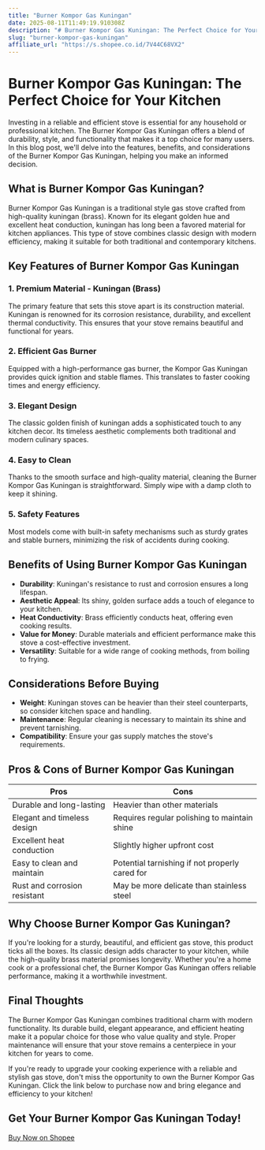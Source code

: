 ```yaml
---
title: "Burner Kompor Gas Kuningan"
date: 2025-08-11T11:49:19.910308Z
description: "# Burner Kompor Gas Kuningan: The Perfect Choice for Your Kitchen..."
slug: "burner-kompor-gas-kuningan"
affiliate_url: "https://s.shopee.co.id/7V44C68VX2"
---
```

# Burner Kompor Gas Kuningan: The Perfect Choice for Your Kitchen

Investing in a reliable and efficient stove is essential for any household or professional kitchen. The Burner Kompor Gas Kuningan offers a blend of durability, style, and functionality that makes it a top choice for many users. In this blog post, we'll delve into the features, benefits, and considerations of the Burner Kompor Gas Kuningan, helping you make an informed decision.

## What is Burner Kompor Gas Kuningan?

Burner Kompor Gas Kuningan is a traditional style gas stove crafted from high-quality kuningan (brass). Known for its elegant golden hue and excellent heat conduction, kuningan has long been a favored material for kitchen appliances. This type of stove combines classic design with modern efficiency, making it suitable for both traditional and contemporary kitchens.

## Key Features of Burner Kompor Gas Kuningan

### 1. Premium Material - Kuningan (Brass)
The primary feature that sets this stove apart is its construction material. Kuningan is renowned for its corrosion resistance, durability, and excellent thermal conductivity. This ensures that your stove remains beautiful and functional for years.

### 2. Efficient Gas Burner
Equipped with a high-performance gas burner, the Kompor Gas Kuningan provides quick ignition and stable flames. This translates to faster cooking times and energy efficiency.

### 3. Elegant Design
The classic golden finish of kuningan adds a sophisticated touch to any kitchen decor. Its timeless aesthetic complements both traditional and modern culinary spaces.

### 4. Easy to Clean
Thanks to the smooth surface and high-quality material, cleaning the Burner Kompor Gas Kuningan is straightforward. Simply wipe with a damp cloth to keep it shining.

### 5. Safety Features
Most models come with built-in safety mechanisms such as sturdy grates and stable burners, minimizing the risk of accidents during cooking.

## Benefits of Using Burner Kompor Gas Kuningan

- **Durability**: Kuningan's resistance to rust and corrosion ensures a long lifespan.
- **Aesthetic Appeal**: Its shiny, golden surface adds a touch of elegance to your kitchen.
- **Heat Conductivity**: Brass efficiently conducts heat, offering even cooking results.
- **Value for Money**: Durable materials and efficient performance make this stove a cost-effective investment.
- **Versatility**: Suitable for a wide range of cooking methods, from boiling to frying.

## Considerations Before Buying

- **Weight**: Kuningan stoves can be heavier than their steel counterparts, so consider kitchen space and handling.
- **Maintenance**: Regular cleaning is necessary to maintain its shine and prevent tarnishing.
- **Compatibility**: Ensure your gas supply matches the stove's requirements.

## Pros & Cons of Burner Kompor Gas Kuningan

| Pros                                     | Cons                                           |
|------------------------------------------|------------------------------------------------|
| Durable and long-lasting                | Heavier than other materials                |
| Elegant and timeless design             | Requires regular polishing to maintain shine |
| Excellent heat conduction               | Slightly higher upfront cost               |
| Easy to clean and maintain              | Potential tarnishing if not properly cared for |
| Rust and corrosion resistant            | May be more delicate than stainless steel  |

## Why Choose Burner Kompor Gas Kuningan?

If you're looking for a sturdy, beautiful, and efficient gas stove, this product ticks all the boxes. Its classic design adds character to your kitchen, while the high-quality brass material promises longevity. Whether you're a home cook or a professional chef, the Burner Kompor Gas Kuningan offers reliable performance, making it a worthwhile investment.

## Final Thoughts

The Burner Kompor Gas Kuningan combines traditional charm with modern functionality. Its durable build, elegant appearance, and efficient heating make it a popular choice for those who value quality and style. Proper maintenance will ensure that your stove remains a centerpiece in your kitchen for years to come.

If you're ready to upgrade your cooking experience with a reliable and stylish gas stove, don't miss the opportunity to own the Burner Kompor Gas Kuningan. Click the link below to purchase now and bring elegance and efficiency to your kitchen!

## Get Your Burner Kompor Gas Kuningan Today!

[Buy Now on Shopee](https://s.shopee.co.id/7V44C68VX2)